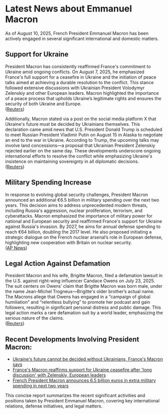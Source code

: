 # Latest News about Emmanuel Macron

As of August 10, 2025, French President Emmanuel Macron has been actively engaged in several significant international and domestic matters.

## Support for Ukraine
President Macron has consistently reaffirmed France's commitment to Ukraine amid ongoing conflicts. On August 7, 2025, he emphasized France's full support for a ceasefire in Ukraine and the initiation of peace talks aimed at achieving a durable resolution to the conflict. This stance followed extensive discussions with Ukrainian President Volodymyr Zelenskiy and other European leaders. Macron highlighted the importance of a peace process that upholds Ukraine’s legitimate rights and ensures the security of both Ukraine and Europe.  
([Reuters](https://www.reuters.com/world/europe/frances-macron-reaffirms-support-ukraine-ceasefire-after-long-discussion-with-2025-08-07/?utm_source=openai))

Additionally, Macron stated via a post on the social media platform X that Ukraine's future must be decided by Ukrainians themselves. This declaration came amid news that U.S. President Donald Trump is scheduled to meet Russian President Vladimir Putin on August 15 in Alaska to negotiate an end to the war in Ukraine. According to Trump, the upcoming talks may involve land concessions—a proposal that Ukrainian President Zelenskiy rejected earlier on the same day. These developments underscore ongoing international efforts to resolve the conflict while emphasizing Ukraine's insistence on maintaining sovereignty in all diplomatic decisions.  
([Reuters](https://www.reuters.com/world/ukraines-future-cannot-be-decided-without-ukrainians-frances-macron-says-2025-08-09/?utm_source=openai))

## Military Spending Increase
In response to evolving global security challenges, President Macron announced an additional €6.5 billion in military spending over the next two years. This decision aims to address unprecedented modern threats, including Russia's aggression, nuclear proliferation, terrorism, and cyberattacks. Macron emphasized the importance of military power for national and European security and reaffirmed France's support for Ukraine against Russia's invasion. By 2027, he aims for annual defense spending to reach €64 billion, doubling the 2017 level. He also proposed initiating a strategic dialogue on the French nuclear arsenal’s role in European defense, highlighting new cooperation with Britain on nuclear security.  
([AP News](https://apnews.com/article/17183f1871460e1451453a091ef6c4bd?utm_source=openai))

## Legal Action Against Defamation
President Macron and his wife, Brigitte Macron, filed a defamation lawsuit in the U.S. against right-wing influencer Candace Owens on July 23, 2025. The suit centers on Owens’ claim that Brigitte Macron was born male, under the name Jean-Michel Trogneux—Brigitte's older brother’s actual name. The Macrons allege that Owens has engaged in a “campaign of global humiliation” and “relentless bullying” to promote her podcast and gain followers, resulting in significant personal distress and public damage. This legal action marks a rare defamation suit by a world leader, emphasizing the serious nature of the claims.  
([Reuters](https://www.reuters.com/legal/government/french-president-macron-sues-influencer-over-claim-frances-first-lady-was-born-2025-07-23/?utm_source=openai))

## Recent Developments Involving President Macron:
- [Ukraine's future cannot be decided without Ukrainians, France's Macron says](https://www.reuters.com/world/ukraines-future-cannot-be-decided-without-ukrainians-frances-macron-says-2025-08-09/?utm_source=openai)
- [France's Macron reaffirms support for Ukraine ceasefire after 'long discussion' with Zelenskiy, European leaders](https://www.reuters.com/world/europe/frances-macron-reaffirms-support-ukraine-ceasefire-after-long-discussion-with-2025-08-07/?utm_source=openai)
- [French President Macron announces 6.5 billion euros in extra military spending in next two years](https://apnews.com/article/17183f1871460e1451453a091ef6c4bd?utm_source=openai)  

This concise report summarizes the recent significant activities and positions taken by President Emmanuel Macron, covering key international relations, defense initiatives, and legal matters.